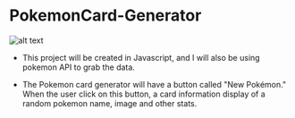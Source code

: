 # PokemonCard-Generator

![alt text](https://images.unsplash.com/photo-1628968434441-d9c1c66dcde7?ixlib=rb-1.2.1&ixid=MnwxMjA3fDB8MHxzZWFyY2h8Mnx8cG9rZW1vbiUyMGNhcmRzfGVufDB8fDB8fA%3D%3D&auto=format&fit=crop&w=600&q=60)

* This project will be created in Javascript, and I will also be using pokemon API to grab the data.

* The Pokemon card generator will have a button called "New Pokémon." When the user click on this button, a card information display of a random pokemon name, image and other stats.